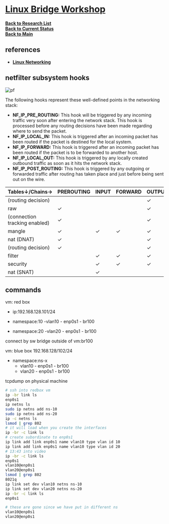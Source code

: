 # **[Linux Bridge Workshop](https://www.youtube.com/watch?v=Ga_mAaKpKdk)**


**[Back to Research List](../../../../../../../research_list.md)**\
**[Back to Current Status](../../../../../../../../development/status/weekly/current_status.md)**\
**[Back to Main](../../../../../../../../README.md)**

## references

- **[Linux Networking](https://www.youtube.com/watch?v=oVu0O0UMBCc&list=PLmZU6NElARbZtvrVbfz9rVpWRt5HyCeO7)**
## netfilter subsystem hooks
![pf](https://people.netfilter.org/pablo/nf-hooks.png)

The following hooks represent these well-defined points in the networking stack:

- **NF_IP_PRE_ROUTING:** This hook will be triggered by any incoming traffic very soon after entering the network stack. This hook is processed before any routing decisions have been made regarding where to send the packet.
- **NF_IP_LOCAL_IN:** This hook is triggered after an incoming packet has been routed if the packet is destined for the local system.
- **NF_IP_FORWARD:** This hook is triggered after an incoming packet has been routed if the packet is to be forwarded to another host.
- **NF_IP_LOCAL_OUT:** This hook is triggered by any locally created outbound traffic as soon as it hits the network stack.
- **NF_IP_POST_ROUTING:** This hook is triggered by any outgoing or forwarded traffic after routing has taken place and just before being sent out on the wire.

| Tables↓/Chains→               | PREROUTING | INPUT | FORWARD | OUTPUT | POSTROUTING |
|-------------------------------|------------|-------|---------|--------|-------------|
| (routing decision)            |            |       |         | ✓      |             |
| raw                           | ✓          |       |         | ✓      |             |
| (connection tracking enabled) | ✓          |       |         | ✓      |             |
| mangle                        | ✓          | ✓     | ✓       | ✓      | ✓           |
| nat (DNAT)                    | ✓          |       |         | ✓      |             |
| (routing decision)            | ✓          |       |         | ✓      |             |
| filter                        |            | ✓     | ✓       | ✓      |             |
| security                      |            | ✓     | ✓       | ✓      |             |
| nat (SNAT)                    |            | ✓     |         |        | ✓           |


## commands 

vm: red box 
- ip:192.168.128.101/24

- namespace:10
  -vlan10 - enp0s1 - br100
- namespace:20
  -vlan20 - enp0s1 - br100

connect by sw bridge outside of vm:br100

vm: blue box
192.168.128/102/24
- namespace:ns-x
  - vlan10 - enp0s1 - br100
  - vlan20 - enp0s1 - br100

tcpdump on physical machine

```bash
# ssh into redbox vm
ip -br link ls
enp0s1
ip netns ls
sudo ip netns add ns-10
sudo ip netns add ns-20
ip -c netns ls
lsmod | grep 802
# it will load when you create the interfaces
ip -br -c link ls
# create subordinate to enp0s1
ip link add link enp0s1 name vlan10 type vlan id 10
ip link add link enp0s1 name vlan10 type vlan id 20
# 13:43 into video
ip -br -c link ls
enp0s1
vlan10@enp0s1
vlan20@enp0s1
lsmod | grep 802
8021q
ip link set dev vlan10 netns ns-10
ip link set dev vlan20 netns ns-20
ip -br -c link ls
enp0s1

# these are gone since we have put in different ns
vlan10@enp0s1
vlan20@enp0s1

```